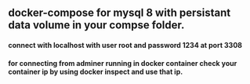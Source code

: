 ## docker-compose for mysql 8 with persistant data volume in your compse folder.

#### connect with localhost with user root and password 1234 at port 3308

#### for connecting from adminer running in docker container check your container ip by using docker inspect and use that ip.
